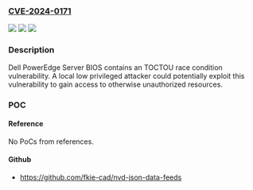 ### [CVE-2024-0171](https://cve.mitre.org/cgi-bin/cvename.cgi?name=CVE-2024-0171)
![](https://img.shields.io/static/v1?label=Product&message=PowerEdge%20Platform&color=blue)
![](https://img.shields.io/static/v1?label=Version&message=N%2FA%3C%201.8.3%20&color=brighgreen)
![](https://img.shields.io/static/v1?label=Vulnerability&message=CWE-367%3A%20Time-of-check%20Time-of-use%20(TOCTOU)%20Race%20Condition&color=brighgreen)

### Description

Dell PowerEdge Server BIOS contains an TOCTOU race condition vulnerability. A local low privileged attacker could potentially exploit this vulnerability to gain access to otherwise unauthorized resources.

### POC

#### Reference
No PoCs from references.

#### Github
- https://github.com/fkie-cad/nvd-json-data-feeds

